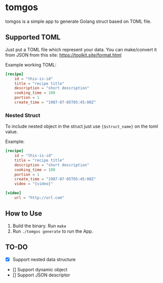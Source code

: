 # tomgos

tomgos is a simple app to generate Golang struct based on
TOML file.

## Supported TOML

Just put a TOML file which represent your data. You can make/convert
it from JSON from this site: https://toolkit.site/format.html

Example working TOML:
```toml
[recipe]
	id = "this-is-id"
	title = "recipe title"
	description = "short description"
	cooking_time = 100
	portion = 1
	create_time = "1987-07-05T05:45:00Z"
``` 

### Nested Struct
To include nested object in the struct just use `{$struct_name}` on the
toml value.

Example:
```toml
[recipe]
    id = "this-is-id"
    title = "recipe title"
    description = "short description"
    cooking_time = 100
    portion = 1
    create_time = "1987-07-05T05:45:00Z"
    video = "{video}"

[video]
    url = "http://url.com"
``` 


## How to Use

1. Build the binary. Run `make`
2. Run `./tomgos generate` to run the App.

## TO-DO

- [x] Support nested data structure
- [] Support dynamic object
- [] Support JSON descriptor